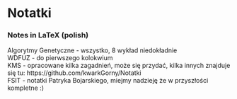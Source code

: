 # Notatki
<h3> Notes in LaTeX (polish) </h3>
Algorytmy Genetyczne - wszystko, 8 wykład niedokładnie </br>
WDFUZ - do pierwszego kolokwium </br>
KMS - opracowane kilka zagadnień, może się przydać, kilka innych znajduje się tu: https://github.com/kwarkGorny/Notatki </br>
FSIT - notatki Patryka Bojarskiego, miejmy nadzieję że w przyszłości kompletne :) </br>

